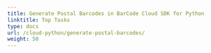 ```yaml
---
title: Generate Postal Barcodes in BarCode Cloud SDK for Python
linktitle: Top Tasks
type: docs
url: /cloud-python/generate-postal-barcodes/
weight: 50
---
```



